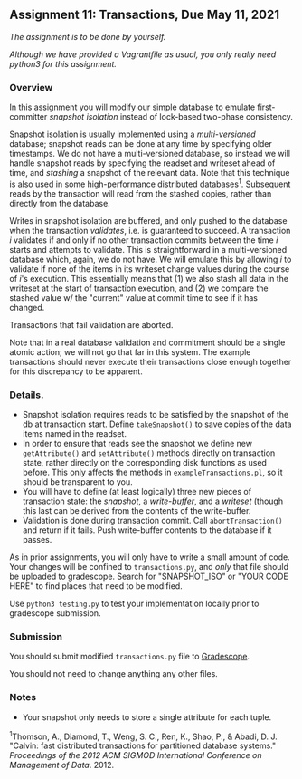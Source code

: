 ## Assignment 11: Transactions, Due May 11, 2021

*The assignment is to be done by yourself.*

*Although we have provided a Vagrantfile as usual, you only really need python3 for this assignment.*


### Overview

In this assignment you will modify our simple database to emulate first-committer *snapshot
isolation* instead of lock-based two-phase consistency.

Snapshot isolation is usually implemented using a *multi-versioned* database;
snapshot reads can be done at any time by specifying older timestamps. We do
not have a multi-versioned database, so instead we will handle snapshot reads
by specifying the readset and writeset ahead of time, and *stashing* a snapshot of the
relevant data. Note that this technique is also used in some high-performance
distributed databases<sup>1</sup>. Subsequent reads by the transaction will read from the stashed
copies, rather than directly from the database.

Writes in snapshot isolation are buffered, and only pushed to the database
when the transaction *validates*, i.e. is guaranteed to succeed. A transaction *i*
validates if and only if no other transaction commits between the time *i*
starts and attempts to validate. This is straightforward in a multi-versioned
database which, again, we do not have. We will emulate this by allowing *i* to validate if none of
the items in its writeset change values during the course of *i*'s execution.
This essentially means that (1) we also stash all data in the writeset at the
start of transaction execution, and (2) we compare the stashed value w/ the
"current" value at commit time to see if it has changed.

Transactions that fail validation are aborted.

Note that in a real database validation and commitment should be a single
atomic action; we will not go that far in this system. The example
transactions should never execute their transactions close enough together for
this discrepancy to be apparent.

### Details.

- Snapshot isolation requires reads to be satisfied by the snapshot of the db at
transaction start. Define `takeSnapshot()` to save copies of the data items
named in the readset. 
- In order to ensure that reads see the snapshot we define new `getAttribute()` and
  `setAttribute()` methods directly on transaction state, rather directly
  on the corresponding disk functions as used before. This only affects the
  methods in `exampleTransactions.pl`, so it should be transparent to you.
- You will have to define (at least logically) three new pieces of transaction
  state: the *snapshot*, a *write-buffer*, and a *writeset* (though this last
  can be derived from the contents of the write-buffer.
- Validation is done during transaction commit. Call `abortTransaction()` and
  return if it fails. Push write-buffer contents to the database if it passes. 

As in prior assignments, you will only have to write a small amount of
code. Your changes will be confined to `transactions.py`, and *only* that file
should be uploaded to gradescope.  Search for "SNAPSHOT_ISO" or "YOUR CODE
HERE" to find places that need to be modified.

Use `python3 testing.py` to test your implementation locally prior to
gradescope submission.

### Submission
You should submit modified `transactions.py` file to [Gradescope](https://www.gradescope.com/courses/219072/assignments/914016/submissions). 

You should not need to change anything any other files.

### Notes
- Your snapshot only needs to store a single attribute for each tuple.

<sup>1</sup>Thomson, A., Diamond, T., Weng, S. C., Ren, K., Shao, P., & Abadi, D. J. "Calvin: fast distributed transactions for partitioned database systems." *Proceedings of the 2012 ACM SIGMOD International Conference on Management of Data*. 2012.


